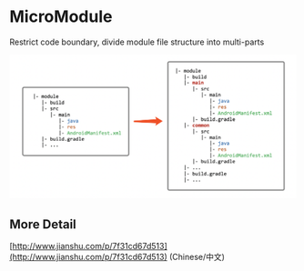 # MicroModule
Restrict code boundary, divide module file structure into multi-parts

<img src='https://github.com/EastWoodYang/MicroModule/blob/master/picture/1.png'/>

## More Detail
[http://www.jianshu.com/p/7f31cd67d513](http://www.jianshu.com/p/7f31cd67d513)
(Chinese/中文)

